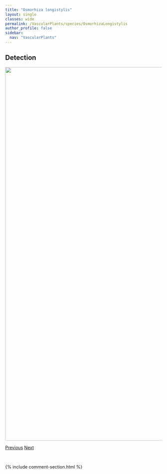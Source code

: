 ```yaml
---
title: "Osmorhiza longistylis"
layout: single
classes: wide
permalink: /VascularPlants/species/OsmorhizaLongistylis
author_profile: false
sidebar:
  nav: "VascularPlants"
---
```


<h2>Detection</h2>

<a href="https://drive.google.com/uc?export=view&id=1zZ0Vyh9uGDsF_L37fZnuahKdJg812LhN">
<img src="https://drive.google.com/uc?export=view&id=1zZ0Vyh9uGDsF_L37fZnuahKdJg812LhN" height = "1200" width = "800">
</a>


<a href="/DevelopmentWebsite/VascularPlants/species/OsmorhizaDepauperata" class="pagination--pager" title="Osmorhiza depauperata">Previous</a> <a href="/DevelopmentWebsite/VascularPlants/species/OxalisStricta" class="pagination--pager" title="Oxalis stricta">Next</a>

<p>&nbsp;</p>

{% include comment-section.html %}
